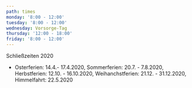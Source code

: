 ```yaml
---
path: times
monday: '8:00 - 12:00'
tuesday: '8:00 - 12:00'
wednesday: Vorsorge-Tag
thursday: '12:00 - 18:00'
friday: '8:00 - 12:00'
---
```

Schließzeiten 2020

* Osterferien: 14.4.- 17.4.2020, Sommerferien: 20.7. - 7.8.2020, Herbstferien: 12.10. - 16.10.2020, Weihanchstferien: 21.12. - 31.12.2020, Himmelfahrt: 22.5.2020
